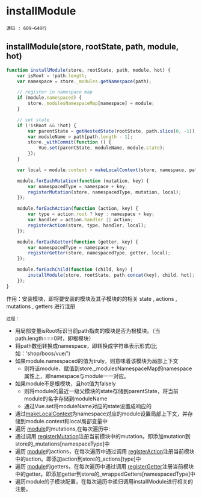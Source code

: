 # installModule
`源码 : 609~648行`
## installModule(store, rootState, path, module, hot)
```js
function installModule(store, rootState, path, module, hot) {
    var isRoot = !path.length;
    var namespace = store._modules.getNamespace(path);

    // register in namespace map
    if (module.namespaced) {
        store._modulesNamespaceMap[namespace] = module;
    }

    // set state
    if (!isRoot && !hot) {
        var parentState = getNestedState(rootState, path.slice(0, -1));
        var moduleName = path[path.length - 1];
        store._withCommit(function () {
            Vue.set(parentState, moduleName, module.state);
        });
    }

    var local = module.context = makeLocalContext(store, namespace, path);

    module.forEachMutation(function (mutation, key) {
        var namespacedType = namespace + key;
        registerMutation(store, namespacedType, mutation, local);
    });

    module.forEachAction(function (action, key) {
        var type = action.root ? key : namespace + key;
        var handler = action.handler || action;
        registerAction(store, type, handler, local);
    });

    module.forEachGetter(function (getter, key) {
        var namespacedType = namespace + key;
        registerGetter(store, namespacedType, getter, local);
    });

    module.forEachChild(function (child, key) {
        installModule(store, rootState, path.concat(key), child, hot);
    });
}
```

作用：安装模块，即将要安装的模块及其子模块的的相关 state , actions , mutations , getters 进行注册

`过程：`

* 用局部变量isRoot标识当前path指向的模块是否为根模块。（当path.length===0时，即根模块）
* 将path数组转换成namespace，即转换成字符串表示形式(比如：'shop/boos/vue/')
* 如果module.namespaced的值为truly，则意味着该模块为局部上下文
    * 则将该module，赋值到store._modulesNamespaceMap的namespace属性上，即namespace与module一一对应。
* 如果module不是根模块，且hot值为falsely
    * 则将module的最近一级父模块的state存储到parentState，将当前module的名字存储到moduleName
    * 通过Vue.set将moduleName对应的state设置成响应的
* 通过[makeLocalContext](./makeLocalContext.md)为namespace对应的module设置局部上下文，并存储到module.context和local局部变量中
* 遍历 [module](./module.md)的mutations,在每次遍历中:
* 通过调用 [registerMutation](./registerMutation.md)注册当前模块中的mutation。即添加mutation到store的_mutations[namespaceType]中
* 遍历 [module](./module.md)的actions，在每次遍历中通过调用 [registerAction](./registerAction.md)注册当前模块中的action。即添加action到store的_actions[type]中
* 遍历 [module](./module.md)的getters，在每次遍历中通过调用 [registerGetter](./registerGetter.md)注册当前模块中的getter。即添加getter到store的_wrappedGetters[namespacedType]中
* 遍历module的子模块配置，在每次遍历中递归调用installModule进行相关的注册。


